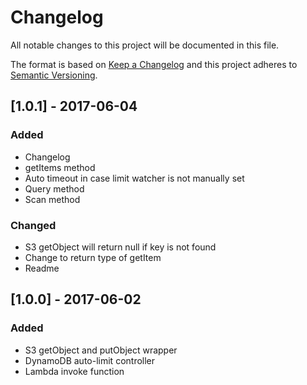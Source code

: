 # Changelog
All notable changes to this project will be documented in this file.

The format is based on [Keep a Changelog](http://keepachangelog.com/en/1.0.0/)
and this project adheres to [Semantic Versioning](http://semver.org/spec/v2.0.0.html).

## [1.0.1] - 2017-06-04
### Added
- Changelog
- getItems method
- Auto timeout in case limit watcher is not manually set
- Query method
- Scan method

### Changed
- S3 getObject will return null if key is not found
- Change to return type of getItem
- Readme

## [1.0.0] - 2017-06-02
### Added
- S3 getObject and putObject wrapper
- DynamoDB auto-limit controller
- Lambda invoke function